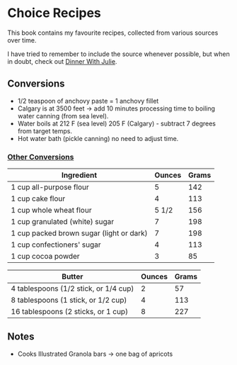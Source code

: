 # Choice Recipes

This book contains my favourite recipes, collected from various sources over time.

I have tried to remember to include the source whenever possible, but when in doubt, check out [Dinner With Julie](http://www.dinnerwithjulie.com).

## Conversions
* 1/2 teaspoon of anchovy paste = 1 anchovy fillet
* Calgary is at 3500 feet -> add 10 minutes processing time to boiling water canning (from sea level).
* Water boils at 212 F (sea level) 205 F (Calgary) - subtract 7 degrees from target temps.
* Hot water bath (pickle canning) no need to adjust time.

### [Other Conversions](https://www.cooksillustrated.com/how_tos/5490-baking-conversion-chart)

| Ingredient                               | Ounces | Grams |
|------------------------------------------|--------|-------|
| 1 cup all-purpose flour                  | 5      | 142   |
| 1 cup cake flour                         | 4      | 113   |
| 1 cup whole wheat flour                  | 5 1/2  | 156   |
| 1 cup granulated (white) sugar           | 7      | 198   |
| 1 cup packed brown sugar (light or dark) | 7      | 198   |
| 1 cup confectioners' sugar               | 4      | 113   |
| 1 cup cocoa powder                       | 3      | 85    |

| Butter                                | Ounces | Grams |
|---------------------------------------|--------|-------|
| 4 tablespoons (1/2 stick, or 1/4 cup) | 2      | 57    |
| 8 tablespoons (1 stick, or 1/2 cup)   | 4      | 113   |
| 16 tablespoons (2 sticks, or 1 cup)   | 8      | 227   |

## Notes
* Cooks Illustrated Granola bars -> one bag of apricots
